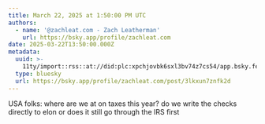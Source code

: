```yaml
---
title: March 22, 2025 at 1:50:00 PM UTC
authors:
  - name: '@zachleat.com - Zach Leatherman'
    url: https://bsky.app/profile/zachleat.com
date: 2025-03-22T13:50:00.000Z
metadata:
  uuid: >-
    11ty/import::rss::at://did:plc:xpchjovbk6sxl3bv74z7cs54/app.bsky.feed.post/3lkxun7znfk2d
  type: bluesky
  url: https://bsky.app/profile/zachleat.com/post/3lkxun7znfk2d
---
```

USA folks: where are we at on taxes this year? do we write the checks directly to elon or does it still go through the IRS first